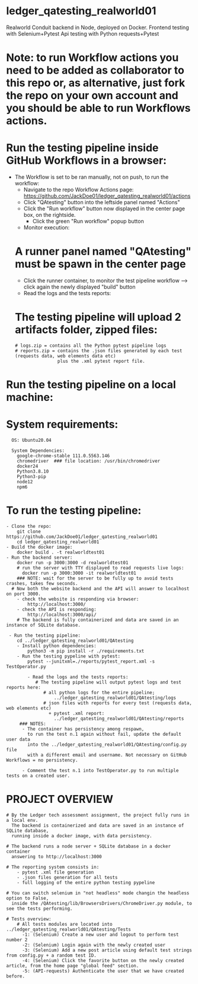 # ledger_qatesting_realworld01
Realworld Conduit backend in Node, deployed on Docker.
Frontend testing with Selenium+Pytest
Api testing with Python requests+Pytest

# Note: to run Workflow actions you need to be added as collaborator to this repo or, as alternative, just fork the repo on your own account and you should be able to run Workflows actions.

# Run the testing pipeline inside GitHub Workflows in a browser:
  - The Workflow is set to be ran manually, not on push, to run the workflow:
    - Navigate to the repo Workflow Actions page:
        https://github.com/JackDoe01/ledger_qatesting_realworld01/actions
    - Click "QAtesting" button into the leftside panel named "Actions"
    - Click the "Run workflow" button now displayed in the center page box, on the rightside.
      - Click the green "Run workflow" popup button
     - Monitor execution:
      # A runner panel named "QAtesting" must be spawn in the center page
      - Click the runner container, to monitor the test pipeline workflow --> click again the newly displayed "build" button
     - Read the logs and the tests reports:
      # The testing pipeline will upload 2 artifacts folder, zipped files:
        # logs.zip = contains all the Python pytest pipeline logs
        # reports.zip = contains the .json files generated by each test (requests data, web elements data etc)
                        plus the .xml pytest report file.
                        
 # Run the testing pipeline on a local machine:
  # System requirements:
      OS: Ubuntu20.04
    
      System Dependencies:
        google-chrome-stable 111.0.5563.146
        chromedriver  ### file location: /usr/bin/chromedriver 
        docker24
        Python3.8.10
        Python3-pip
        node12
        npm6
        
  # To run the testing pipeline:
    - Clone the repo:
        git clone https://github.com/JackDoe01/ledger_qatesting_realworld01
        cd ledger_qatesting_realworld01
    - Build the docker image:
        docker build . -t realworldtest01
    - Run the backend server:
        docker run -p 3000:3000 -d realworldtest01
        # run the server with TTY displayed to read requests live logs:
          docker run -p 3000:3000 -it realworldtest01
        ### NOTE: wait for the server to be fully up to avoid tests crashes, takes few seconds.
      # Now both the website backend and the API will answer to localhost on port 3000.
        - check the website is responding via browser:
            http://localhost:3000/
        - check the API is responding:
            http://localhost:3000/api/
        # The backend is fully containerized and data are saved in an instance of SQLite database.    
           
     - Run the testing pipeline:
        cd ../ledger_qatesting_realworld01/QAtesting
        - Install python dependencies:
            python3 -m pip install -r ./requirements.txt
        - Run the testing pypeline with pytest:
            pytest --junitxml=./reports/pytest_report.xml -s TestOperator.py
            
            - Read the logs and the tests reports:
               # The testing pipeline will output pytest logs and test reports here:
                  # all python logs for the entire pipeline;
                      ../ledger_qatesting_realworld01/QAtesting/logs 
                  # json files with reports for every test (requests data, web elements etc)
                    + pytest .xml report:
                      ../ledger_qatesting_realworld01/QAtesting/reports 
         ### NOTES:
          - The container has persistency among respawn, 
            to run the test n.1 again without fail, update the default user data
            into the ../ledger_qatesting_realworld01/QAtesting/config.py file
            with a different email and username. Not necessary on GitHub Workflows = no persistency.
            
          - Comment the test n.1 into TestOperator.py to run multiple tests on a created user.
                  
# PROJECT OVERVIEW
    # By the Ledger tech assessment assignment, the project fully runs in a local env.
      The backend is containerized and data are saved in an instance of SQLite database, 
      running inside a docker image, with data persistency.
      
    # The backend runs a node server + SQLite database in a docker container
      answering to http://localhost:3000
      
    # The reporting system consists in:
        - pytest .xml file generation
        - .json files generation for all tests
        - full logging of the entire python testing pypeline
        
    # You can switch selenium in "not headless" mode changin the headless option to False,
      inside the /QAtesting/lib/BrowsersDrivers/ChromeDriver.py module, to see the tests performing.
    
    # Tests overview:
        # All tests modules are located into ../ledger_qatesting_realworld01/QAtesting/Tests
          -1: (Selenium) Create a new user and logout to perform test number 2
          -2: (Selenium) Login again with the newly created user
          -3: (Selenium) Add a new post article using default test strings from config.py + a random test ID.
          -4: (Selenium) Click the favorite button on the newly created article, from the home page "global feed" section.
          -5: (API-requests) Authenticate the user that we have created before.
